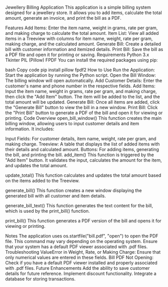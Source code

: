 Jewellery Billing Application
This application is a simple billing system designed for a jewellery store. It allows you to add items, calculate the total amount, generate an invoice, and print the bill as a PDF.

Features
Add Items: Enter the item name, weight in grams, rate per gram, and making charge to calculate the total amount.
Item List: View all added items in a Treeview with columns for item name, weight, rate per gram, making charge, and the calculated amount.
Generate Bill: Create a detailed bill with customer information and itemized details.
Print Bill: Save the bill as a PDF file and open it for printing or saving.
Requirements
Python 3.x
Tkinter
PIL (Pillow)
FPDF
You can install the required packages using pip:

bash
Copy code
pip install pillow fpdf2
How to Use
Run the Application: Start the application by running the Python script.
Open the Bill Window: The billing window will open automatically.
Add Customer Details: Enter the customer's name and phone number in the respective fields.
Add Items: Input the item name, weight in grams, rate per gram, and making charge, then click the "Add Item" button. The item will be added to the list, and the total amount will be updated.
Generate Bill: Once all items are added, click the "Generate Bill" button to view the bill in a new window.
Print Bill: Click the "Print Bill" button to generate a PDF of the bill and open it for viewing or printing.
Code Overview
open_bill_window()
This function creates the main billing window, allowing users to input customer details and item information. It includes:

Input Fields: For customer details, item name, weight, rate per gram, and making charge.
Treeview: A table that displays the list of added items with their details and calculated amount.
Buttons: For adding items, generating the bill, and printing the bill.
add_item()
This function is triggered by the "Add Item" button. It validates the input, calculates the amount for the item, and updates the total amount.

update_total()
This function calculates and updates the total amount based on the items added to the Treeview.

generate_bill()
This function creates a new window displaying the generated bill with all customer and item details.

generate_bill_text()
This function generates the text content for the bill, which is used by the print_bill() function.

print_bill()
This function generates a PDF version of the bill and opens it for viewing or printing.

Notes
The application uses os.startfile("bill.pdf", "open") to open the PDF file. This command may vary depending on the operating system. Ensure that your system has a default PDF viewer associated with .pdf files.
Troubleshooting
ValueError in Weight, Rate, or Making Charge: Ensure that only numerical values are entered in these fields.
Bill PDF Not Opening: Check if you have a default PDF viewer installed and properly associated with .pdf files.
Future Enhancements
Add the ability to save customer details for future reference.
Implement discount functionality.
Integrate a database for storing transactions.
